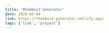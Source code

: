 ```yaml
---
title: 'Rhomboid Generator'
date: 2020-05-04
link: https://rhomboid-generator.netlify.app/
tags: ['link', 'project']
---
```

